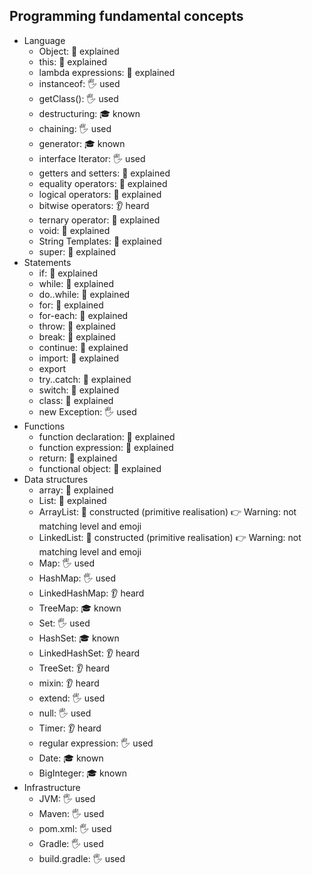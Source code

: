 ## Programming fundamental concepts

- Language
  - Object: 🙋 explained
  - this: 🙋 explained
  - lambda expressions: 🙋 explained
  - instanceof: 🖐️ used
  - getClass(): 🖐️ used
  - destructuring: 🎓 known
  - chaining: 🖐️ used
  - generator: 🎓 known
  - interface Iterator: 🖐️ used
  - getters and setters: 🙋 explained
  - equality operators: 🙋 explained
  - logical operators: 🙋 explained
  - bitwise operators: 👂 heard
  - ternary operator: 🙋 explained
  - void: 🙋 explained
  - String Templates: 🙋 explained
  - super: 🙋 explained
- Statements
  - if: 🙋 explained
  - while: 🙋 explained
  - do..while: 🙋 explained
  - for: 🙋 explained
  - for-each: 🙋 explained
  - throw: 🙋 explained
  - break: 🙋 explained
  - continue: 🙋 explained
  - import: 🙋 explained
  - export
  - try..catch: 🙋 explained
  - switch: 🙋 explained
  - class: 🙋 explained
  - new Exception: 🖐️ used
- Functions
  - function declaration: 🙋 explained
  - function expression: 🙋 explained
  - return: 🙋 explained
  - functional object: 🙋 explained
- Data structures
  - array: 🙋 explained
  - List: 🙋 explained
  - ArrayList: 🚀 constructed (primitive realisation) 👉 Warning: not matching level and emoji
  - LinkedList: 🚀 constructed (primitive realisation) 👉 Warning: not matching level and emoji
  - Map: 🖐️ used
  - HashMap: 🖐️ used
  - LinkedHashMap: 👂 heard
  - TreeMap: 🎓 known
  - Set: 🖐️ used
  - HashSet: 🎓 known
  - LinkedHashSet: 👂 heard
  - TreeSet: 👂 heard
  - mixin: 👂 heard
  - extend: 🖐️ used
  - null: 🖐️ used
  - Timer: 👂 heard
  - regular expression: 🖐️ used
  - Date: 🎓 known
  - BigInteger: 🎓 known
- Infrastructure
  - JVM: 🖐️ used
  - Maven: 🖐️ used
  - pom.xml: 🖐️ used
  - Gradle: 🖐️ used
  - build.gradle: 🖐️ used
